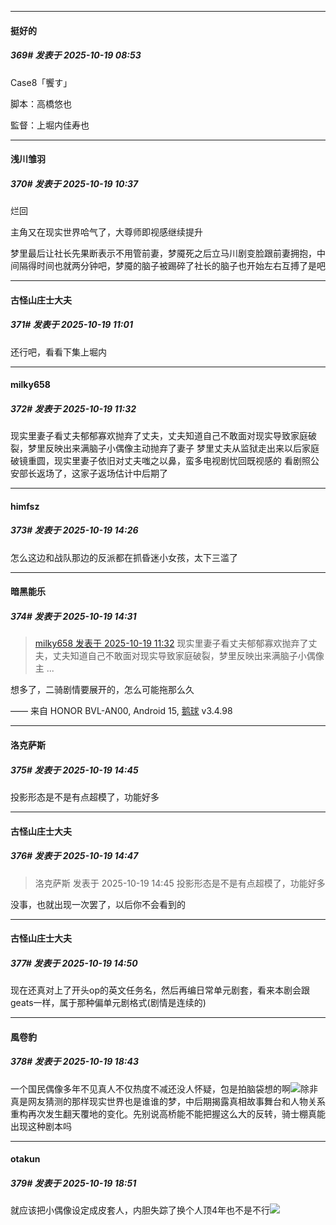 ﻿
*****

####  挺好的  
##### 369#       发表于 2025-10-19 08:53

Case8「饗す」

脚本：高橋悠也

監督：上堀内佳寿也


*****

####  浅川雏羽  
##### 370#       发表于 2025-10-19 10:37

烂回

主角又在现实世界哈气了，大尊师即视感继续提升

梦里最后让社长先果断表示不用管前妻，梦魇死之后立马川剧变脸跟前妻拥抱，中间隔得时间也就两分钟吧，梦魇的脑子被踢碎了社长的脑子也开始左右互搏了是吧


*****

####  古怪山庄士大夫  
##### 371#       发表于 2025-10-19 11:01

还行吧，看看下集上堀内


*****

####  milky658  
##### 372#       发表于 2025-10-19 11:32

现实里妻子看丈夫郁郁寡欢抛弃了丈夫，丈夫知道自己不敢面对现实导致家庭破裂，梦里反映出来满脑子小偶像主动抛弃了妻子
梦里丈夫从监狱走出来以后家庭破镜重圆，现实里妻子依旧对丈夫嗤之以鼻，蛮多电视剧忧回既视感的
看剧照公安部长返场了，这家子返场估计中后期了


*****

####  himfsz  
##### 373#       发表于 2025-10-19 14:26

怎么这边和战队那边的反派都在抓昏迷小女孩，太下三滥了


*****

####  暗黑能乐  
##### 374#       发表于 2025-10-19 14:31

<blockquote><a href="httphttps://stage1st.com/2b/forum.php?mod=redirect&amp;goto=findpost&amp;pid=68593119&amp;ptid=2250267" target="_blank">milky658 发表于 2025-10-19 11:32</a>
现实里妻子看丈夫郁郁寡欢抛弃了丈夫，丈夫知道自己不敢面对现实导致家庭破裂，梦里反映出来满脑子小偶像主 ...</blockquote>
想多了，二骑剧情要展开的，怎么可能拖那么久

—— 来自 HONOR BVL-AN00, Android 15, [鹅球](https://www.pgyer.com/GcUxKd4w) v3.4.98


*****

####  洛克萨斯  
##### 375#       发表于 2025-10-19 14:45

投影形态是不是有点超模了，功能好多

*****

####  古怪山庄士大夫  
##### 376#       发表于 2025-10-19 14:47

<blockquote>洛克萨斯 发表于 2025-10-19 14:45
投影形态是不是有点超模了，功能好多</blockquote>
没事，也就出现一次罢了，以后你不会看到的


*****

####  古怪山庄士大夫  
##### 377#       发表于 2025-10-19 14:50

现在还真对上了开头op的英文任务名，然后再编日常单元剧套，看来本剧会跟geats一样，属于那种偏单元剧格式(剧情是连续的)


*****

####  風卷豹  
##### 378#       发表于 2025-10-19 18:43

一个国民偶像多年不见真人不仅热度不减还没人怀疑，包是拍脑袋想的啊<img src="https://static.stage1st.com/image/smiley/face2017/037.png" referrerpolicy="no-referrer">除非真是网友猜测的那样现实世界也是谁谁的梦，中后期揭露真相故事舞台和人物关系重构再次发生翻天覆地的变化。先别说高桥能不能把握这么大的反转，骑士棚真能出现这种剧本吗


*****

####  otakun  
##### 379#       发表于 2025-10-19 18:51

就应该把小偶像设定成皮套人，内胆失踪了换个人顶4年也不是不行<img src="https://static.stage1st.com/image/smiley/face2017/037.png" referrerpolicy="no-referrer">

